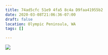 ```yaml
---
title: 74ad5cfc 51e9 4fa5 8c4a D9faa41955b2
date: 2020-03-08T21:06:36-07:00
draft: false
location: Olympic Peninsula, WA
tags: []

---
```



[![](https://d17enza3bfujl8.cloudfront.net/L1000196.jpg)](/img/l1000196)

